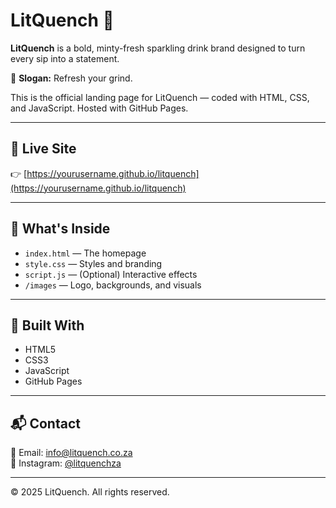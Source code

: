 # LitQuench 🍋

**LitQuench** is a bold, minty-fresh sparkling drink brand designed to turn every sip into a statement.

🌟 **Slogan:** Refresh your grind.

This is the official landing page for LitQuench — coded with HTML, CSS, and JavaScript. Hosted with GitHub Pages.

---

## 🔗 Live Site

👉 [https://yourusername.github.io/litquench](https://yourusername.github.io/litquench)

---

## 📁 What's Inside

- `index.html` — The homepage
- `style.css` — Styles and branding
- `script.js` — (Optional) Interactive effects
- `/images` — Logo, backgrounds, and visuals

---

## 🚀 Built With

- HTML5
- CSS3
- JavaScript
- GitHub Pages

---

## 📬 Contact

📧 Email: info@litquench.co.za  
📸 Instagram: [@litquenchza](https://instagram.com/litquenchza)

---

© 2025 LitQuench. All rights reserved.
